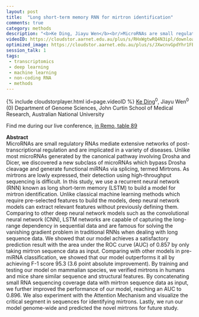 ```yaml
---
layout: post
title:  "Long short-term memory RNN for mirtron identification"
comments: true
category: methods
description: "<b>Ke Ding, Jiayu Wen</b><br/>MicroRNAs are small regulatory RNAs mediate extens..."
videoID: https://cloudstor.aarnet.edu.au/plus/s/RHxWgtwRQ4N3ipl/download
optimized_image: https://cloudstor.aarnet.edu.au/plus/s/JXwcnvGpdYhr1FB/download
session_talk: 1
tags:
 - transcriptomics
 - deep learning
 - machine learning
 - non-coding RNA
 - methods
---
```

{% include cloudstorplayer.html id=page.videoID %}
<u>Ke Ding</u><sup>0</sup>, Jiayu Wen<sup>0</sup><br/>
\(0\) Department of Genome Sciences, John Curtin School of Medical Research, Australian National University

Find me during our live conference, [in Remo, table 89](https://remo.co)

<b>Abstract</b><br/>
MicroRNAs are small regulatory RNAs mediate extensive networks of post-transcriptional regulation and are implicated in a variety of diseases. Unlike most microRNAs generated by the canonical pathway involving Drosha and Dicer, we discovered a new subclass of microRNAs which bypass Drosha cleavage and generate functional miRNAs via splicing, termed Mirtrons. As mirtrons are lowly expressed, their detection using high-throughput sequencing is difficult. In this study, we use a recurrent neural network \(RNN\) known as long short-term memory \(LSTM\) to build a model for mirtron identification. Unlike classical machine learning methods which require pre-selected features to build the models, deep neural network models can extract relevant features without previously defining them. Comparing to other deep neural network models such as the convolutional neural network \(CNN\),  LSTM networks are capable of capturing the long-range dependency in sequential data and are famous for solving the vanishing gradient problem in traditional RNNs when dealing with long sequence data. We showed that our model achieves a satisfactory prediction result with the area under the ROC curve \(AUC\) of 0.857 by only taking mirtron sequence data as input. Comparing with other models in pre-miRNA classification, we showed that our model outperforms it all by achieving F-1 score 95.3 \(3.6 point absolute improvement\). By training and testing our model on mammalian species, we verified mirtrons in humans and mice share similar sequence and structural features. By concatenating small RNA sequencing coverage data with mirtron sequence data as input, we further improved the performance of our model, reaching an AUC to 0.896. We also experiment with the Attention Mechanism and visualize the critical segment in sequences for identifying mirtrons. Lastly, we run our model genome-wide and predicted the novel mirtrons for future study.
